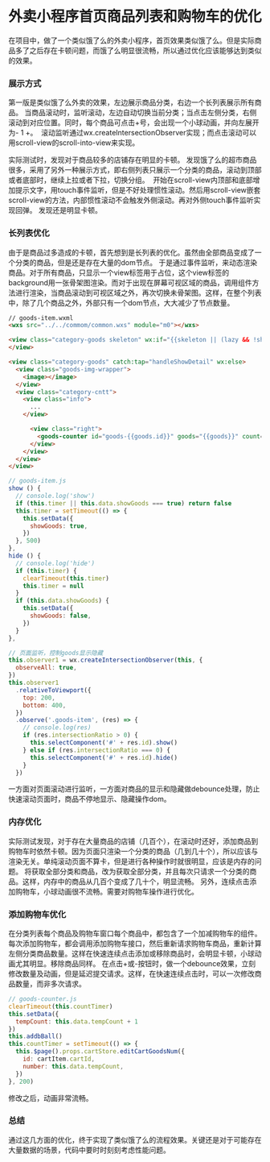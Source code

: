 # 外卖小程序首页商品列表和购物车的优化

在项目中，做了一个类似饿了么的外卖小程序，首页效果类似饿了么。但是实际商品多了之后存在卡顿问题，而饿了么明显很流畅，所以通过优化应该能够达到类似的效果。

### 展示方式  
第一版是类似饿了么外卖的效果，左边展示商品分类，右边一个长列表展示所有商品。 
当商品滚动时，监听滚动，左边自动切换当前分类；当点击左侧分类，右侧滚动到对应位置。同时，每个商品可点击+号，会出现一个小球动画，并向左展开为- 1 +。
<img :src="$withBase('/img/饿了么_1.jpg')" alt=""/>
滚动监听通过wx.createIntersectionObserver实现；而点击滚动可以用scroll-view的scroll-into-view来实现。

实际测试时，发现对于商品较多的店铺存在明显的卡顿。
发现饿了么的超市商品很多，采用了另外一种展示方式，即右侧列表只展示一个分类的商品，滚动到顶部或者底部时，继续上拉或者下拉，切换分组。
<img :src="$withBase('/img/饿了么_2.jpg')" alt=""/>
开始在scroll-view内顶部和底部增加提示文字，用touch事件监听，但是不好处理惯性滚动。然后用scroll-view嵌套scroll-view的方法，内部惯性滚动不会触发外侧滚动。再对外侧touch事件监听实现回弹。
发现还是明显卡顿。

### 长列表优化
由于是商品过多造成的卡顿，首先想到是长列表的优化。虽然由全部商品变成了一个分类的商品，但是还是存在大量的dom节点。
于是通过事件监听，来动态渲染商品。对于所有商品，只显示一个view标签用于占位，这个view标签的background用一张骨架图渲染。而对于出现在屏幕可视区域的商品，调用组件方法进行渲染，当商品滚动到可视区域之外，再次切换未骨架图。这样，在整个列表中，除了几个商品之外，外部只有一个dom节点，大大减少了节点数量。
````html
// goods-item.wxml
<wxs src="../../commom/common.wxs" module="m0"></wxs>

<view class="category-goods skeleton" wx:if="{{skeleton || (lazy && !showGoods)}}">
</view>

<view class="category-goods" catch:tap="handleShowDetail" wx:else>
  <view class="goods-img-wrapper">
    <image></image>
  </view>
  <view class="category-cntt">
    <view class="info">
      ...
    </view>

      <view class="right">
        <goods-counter id="goods-{{goods.id}}" goods="{{goods}}" count="{{m0.getGoodsCount(goods.id, cartStore.flatList)}}" businessStatus="{{businessStatus}}" cartStore="{{cartStore}}" catch:skuSelect="handleShowSkuSelect"></goods-counter>
      </view>
    </view>
  </view>
</view>
````
````js
// goods-item.js
show () {
  // console.log('show')
  if (this.timer || this.data.showGoods === true) return false
  this.timer = setTimeout(() => {
    this.setData({
      showGoods: true,
    })
  }, 500)
},
hide () {
  // console.log('hide')
  if (this.timer) {
    clearTimeout(this.timer)
    this.timer = null
  } 
  if (this.data.showGoods) {
    this.setData({
      showGoods: false,
    })
  }
},
````
````js
// 页面监听，控制goods显示隐藏
this.observer1 = wx.createIntersectionObserver(this, {
  observeAll: true,
})
this.observer1
  .relativeToViewport({
    top: 200,
    bottom: 400,
  })
  .observe('.goods-item', (res) => {
    // console.log(res)
    if (res.intersectionRatio > 0) {
      this.selectComponent('#' + res.id).show()
    } else if (res.intersectionRatio === 0) {
      this.selectComponent('#' + res.id).hide()
    }
  })
````
一方面对页面滚动进行监听，一方面对商品的显示和隐藏做debounce处理，防止快速滚动页面时，商品不停地显示、隐藏操作dom。

### 内存优化
实际测试发现，对于存在大量商品的店铺（几百个），在滚动时还好，添加商品到购物车时依然卡顿。因为页面只渲染一个分类的商品（几到几十个），所以应该与渲染无关。单纯滚动页面不算卡，但是进行各种操作时就很明显，应该是内存的问题。
将获取全部分类和商品，改为获取全部分类，并且每次只请求一个分类的商品。这样，内存中的商品从几百个变成了几十个，明显流畅。
另外，连续点击添加购物车，小球动画很不流畅。需要对购物车操作进行优化。

### 添加购物车优化
在分类列表每个商品及购物车窗口每个商品中，都包含了一个加减购物车的组件。
每次添加购物车，都会调用添加购物车接口，然后重新请求购物车商品，重新计算左侧分类商品数量。这样在快速连续点击添加或移除商品时，会明显卡顿，小球动画尤其明显。移除商品同样。
在点击+或-按钮时，做一个debounce效果，立刻修改数量及动画，但是延迟提交请求。这样，在快速连续点击时，可以一次修改商品数量，而非多次请求。
````js
// goods-counter.js
clearTimeout(this.countTimer)
this.setData({
  tempCount: this.data.tempCount + 1
})
this.addbBall()
this.countTimer = setTimeout(() => {
  this.$page().props.cartStore.editCartGoodsNum({
    id: cartItem.cartId,
    number: this.data.tempCount,
  })
}, 200)
````
修改之后，动画非常流畅。

### 总结
通过这几方面的优化，终于实现了类似饿了么的流程效果。关键还是对于可能存在大量数据的场景，代码中要时时刻刻考虑性能问题。